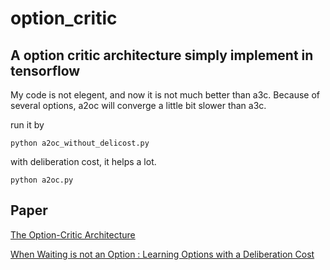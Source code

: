 # option_critic

## A option critic architecture simply implement in tensorflow

My code is not elegent, and now it is not much better than a3c. Because of several options, a2oc will converge a little bit slower than a3c.

run it by 
```
python a2oc_without_delicost.py
```
with deliberation cost, it helps a lot. 
```
python a2oc.py
```

## Paper

[The Option-Critic Architecture](https://arxiv.org/abs/1609.05140)

[When Waiting is not an Option : Learning Options with a Deliberation Cost](https://arxiv.org/abs/1709.04571)
